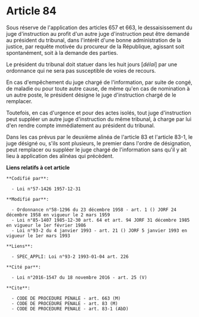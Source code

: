 # Article 84

Sous réserve de l'application des articles 657 et 663, le dessaisissement du juge d'instruction au profit d'un autre juge
d'instruction peut être demandé au président du tribunal, dans l'intérêt d'une bonne administration de la justice, par
requête motivée du procureur de la République, agissant soit spontanément, soit à la demande des parties.

Le président du tribunal doit statuer dans les huit jours [*délai*] par une ordonnance qui ne sera pas susceptible de voies
de recours.

En cas d'empêchement du juge chargé de l'information, par suite de congé, de maladie ou pour toute autre cause, de même qu'en
cas de nomination à un autre poste, le président désigne le juge d'instruction chargé de le remplacer.

Toutefois, en cas d'urgence et pour des actes isolés, tout juge d'instruction peut suppléer un autre juge d'instruction du
même tribunal, à charge par lui d'en rendre compte immédiatement au président du tribunal.

Dans les cas prévus par le deuxième alinéa de l'article 83 et l'article 83-1, le juge désigné ou, s'ils sont plusieurs, le
premier dans l'ordre de désignation, peut remplacer ou suppléer le juge chargé de l'information sans qu'il y ait lieu à
application des alinéas qui précèdent.

**Liens relatifs à cet article**

	**Codifié par**:

	  - Loi n°57-1426 1957-12-31

	**Modifié par**:

	  - Ordonnance n°58-1296 du 23 décembre 1958 - art. 1 () JORF 24 décembre 1958 en vigueur le 2 mars 1959
	  - Loi n°85-1407 1985-12-30 art. 64 et art. 94 JORF 31 décembre 1985 en vigueur le 1er février 1986
	  - Loi n°93-2 du 4 janvier 1993 - art. 21 () JORF 5 janvier 1993 en vigueur le 1er mars 1993

	**Liens**:

	  - SPEC_APPLI: Loi n°93-2 1993-01-04 art. 226

	**Cité par**:

	  - Loi n°2016-1547 du 18 novembre 2016 - art. 25 (V)

	**Cite**:

	  - CODE DE PROCEDURE PENALE - art. 663 (M)
	  - CODE DE PROCEDURE PENALE - art. 83 (M)
	  - CODE DE PROCEDURE PENALE - art. 83-1 (AbD)
